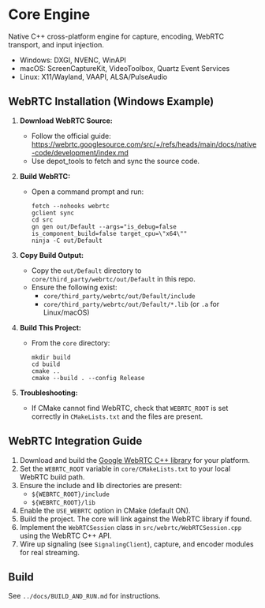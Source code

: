 # Core Engine

Native C++ cross-platform engine for capture, encoding, WebRTC transport, and input injection.

- Windows: DXGI, NVENC, WinAPI
- macOS: ScreenCaptureKit, VideoToolbox, Quartz Event Services
- Linux: X11/Wayland, VAAPI, ALSA/PulseAudio

## WebRTC Installation (Windows Example)

1. **Download WebRTC Source:**

   - Follow the official guide: https://webrtc.googlesource.com/src/+/refs/heads/main/docs/native-code/development/index.md
   - Use depot_tools to fetch and sync the source code.

2. **Build WebRTC:**

   - Open a command prompt and run:
     ```
     fetch --nohooks webrtc
     gclient sync
     cd src
     gn gen out/Default --args="is_debug=false is_component_build=false target_cpu=\"x64\""
     ninja -C out/Default
     ```

3. **Copy Build Output:**

   - Copy the `out/Default` directory to `core/third_party/webrtc/out/Default` in this repo.
   - Ensure the following exist:
     - `core/third_party/webrtc/out/Default/include`
     - `core/third_party/webrtc/out/Default/*.lib` (or `.a` for Linux/macOS)

4. **Build This Project:**

   - From the `core` directory:
     ```
     mkdir build
     cd build
     cmake ..
     cmake --build . --config Release
     ```

5. **Troubleshooting:**
   - If CMake cannot find WebRTC, check that `WEBRTC_ROOT` is set correctly in `CMakeLists.txt` and the files are present.

## WebRTC Integration Guide

1. Download and build the [Google WebRTC C++ library](https://webrtc.googlesource.com/src/) for your platform.
2. Set the `WEBRTC_ROOT` variable in `core/CMakeLists.txt` to your local WebRTC build path.
3. Ensure the include and lib directories are present:
   - `${WEBRTC_ROOT}/include`
   - `${WEBRTC_ROOT}/lib`
4. Enable the `USE_WEBRTC` option in CMake (default ON).
5. Build the project. The core will link against the WebRTC library if found.
6. Implement the `WebRTCSession` class in `src/webrtc/WebRTCSession.cpp` using the WebRTC C++ API.
7. Wire up signaling (see `SignalingClient`), capture, and encoder modules for real streaming.

## Build

See `../docs/BUILD_AND_RUN.md` for instructions.
